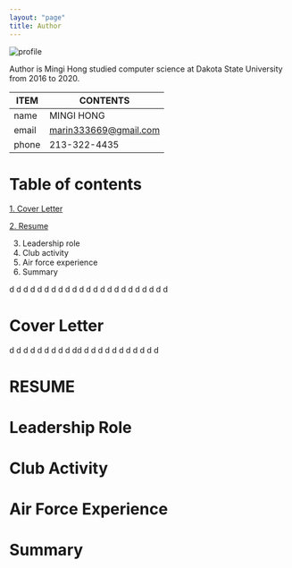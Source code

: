 ```yaml
---
layout: "page"
title: Author
---
```


![profile](/minglab/assets/profile.jpg)

Author is Mingi Hong studied computer science at Dakota State University from 2016 to 2020.

ITEM            | CONTENTS
--------------- | -------------
name            | MINGI HONG
email           | marin333669@gmail.com
phone           | 213-322-4435

# Table of contents
[1. Cover Letter](#Cover_Letter)

[2. Resume](#RESUME)

3. Leadership role
4. Club activity
5. Air force experience
6. Summary

d
d
d
d
d
d
d
d
d
d
d
d
d
d
d
d
d
d
d
d
d
d
d





















# Cover Letter

d
d
d
d
d
d
d
d
d
dd
d
d
d
d
d
d
d
d
d
d
d


# RESUME

# Leadership Role

# Club Activity

# Air Force Experience

# Summary


